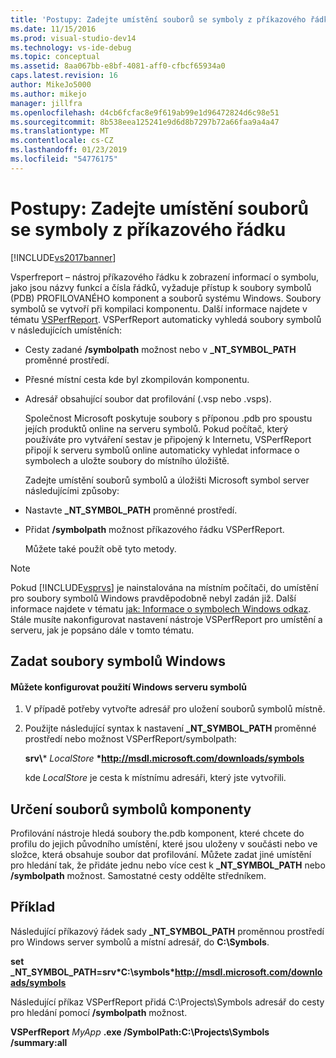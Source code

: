 ```yaml
---
title: 'Postupy: Zadejte umístění souborů se symboly z příkazového řádku | Dokumentace Microsoftu'
ms.date: 11/15/2016
ms.prod: visual-studio-dev14
ms.technology: vs-ide-debug
ms.topic: conceptual
ms.assetid: 8aa067bb-e8bf-4081-aff0-cfbcf65934a0
caps.latest.revision: 16
author: MikeJo5000
ms.author: mikejo
manager: jillfra
ms.openlocfilehash: d4cb6fcfac8e9f619ab99e1d96472824d6c98e51
ms.sourcegitcommit: 8b538eea125241e9d6d8b7297b72a66faa9a4a47
ms.translationtype: MT
ms.contentlocale: cs-CZ
ms.lasthandoff: 01/23/2019
ms.locfileid: "54776175"
---
```

# <a name="how-to-specify-symbol-file-locations-from-the-command-line"></a>Postupy: Zadejte umístění souborů se symboly z příkazového řádku
[!INCLUDE[vs2017banner](../includes/vs2017banner.md)]

Vsperfreport – nástroj příkazového řádku k zobrazení informací o symbolu, jako jsou názvy funkcí a čísla řádků, vyžaduje přístup k soubory symbolů (PDB) PROFILOVANÉHO komponent a souborů systému Windows. Soubory symbolů se vytvoří při kompilaci komponentu. Další informace najdete v tématu [VSPerfReport](../profiling/vsperfreport.md). VSPerfReport automaticky vyhledá soubory symbolů v následujících umístěních:  
  
- Cesty zadané **/symbolpath** možnost nebo v **_NT_SYMBOL_PATH** proměnné prostředí.  
  
- Přesné místní cesta kde byl zkompilován komponentu.  
  
- Adresář obsahující soubor dat profilování (.vsp nebo .vsps).  
  
  Společnost Microsoft poskytuje soubory s příponou .pdb pro spoustu jejích produktů online na serveru symbolů. Pokud počítač, který používáte pro vytváření sestav je připojený k Internetu, VSPerfReport připojí k serveru symbolů online automaticky vyhledat informace o symbolech a uložte soubory do místního úložiště.  
  
  Zadejte umístění souborů symbolů a úložišti Microsoft symbol server následujícími způsoby:  
  
- Nastavte **_NT_SYMBOL_PATH** proměnné prostředí.  
  
- Přidat **/symbolpath** možnost příkazového řádku VSPerfReport.  
  
  Můžete také použít obě tyto metody.  
  
> [!NOTE]
>  Pokud [!INCLUDE[vsprvs](../includes/vsprvs-md.md)] je nainstalována na místním počítači, do umístění pro soubory symbolů Windows pravděpodobně nebyl zadán již. Další informace najdete v tématu [jak: Informace o symbolech Windows odkaz](../profiling/how-to-reference-windows-symbol-information.md). Stále musíte nakonfigurovat nastavení nástroje VSPerfReport pro umístění a serveru, jak je popsáno dále v tomto tématu.  
  
## <a name="specifying-windows-symbol-files"></a>Zadat soubory symbolů Windows  
  
#### <a name="to-configure-the-use-of-the-windows-symbol-server"></a>Můžete konfigurovat použití Windows serveru symbolů  
  
1. V případě potřeby vytvořte adresář pro uložení souborů symbolů místně.  
  
2. Použijte následující syntax k nastavení **_NT_SYMBOL_PATH** proměnné prostředí nebo možnost VSPerfReport/symbolpath:  
  
    **srv\\*** *LocalStore* **\*http://msdl.microsoft.com/downloads/symbols**  
  
    kde *LocalStore* je cesta k místnímu adresáři, který jste vytvořili.  
  
## <a name="specifying-component-symbol-files"></a>Určení souborů symbolů komponenty  
 Profilování nástroje hledá soubory the.pdb komponent, které chcete do profilu do jejich původního umístění, které jsou uloženy v součásti nebo ve složce, která obsahuje soubor dat profilování. Můžete zadat jiné umístění pro hledání tak, že přidáte jednu nebo více cest k **_NT_SYMBOL_PATH** nebo **/symbolpath** možnost. Samostatné cesty oddělte středníkem.  
  
## <a name="example"></a>Příklad  
 Následující příkazový řádek sady **_NT_SYMBOL_PATH** proměnnou prostředí pro Windows server symbolů a místní adresář, do **C:\Symbols**.  
  
 **set  _NT_SYMBOL_PATH=srv\*C:\symbols\*http://msdl.microsoft.com/downloads/symbols**  
  
 Následující příkaz VSPerfReport přidá C:\Projects\Symbols adresář do cesty pro hledání pomocí **/symbolpath** možnost.  
  
 **VSPerfReport**  *MyApp* **.exe /SymbolPath:C:\Projects\Symbols /summary:all**

